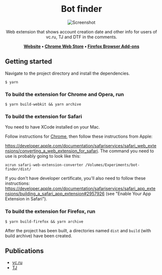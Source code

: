 <h1 align="center">Bot finder</h1>

<p align="center">
  <img src="https://raw.githubusercontent.com/backmeupplz/bot-finder/main/img/screenshot.png" alt="Screenshot" />
</p>

<p align="center">
Web extension that shows account creation date and other info for users of vc.ru, TJ and DTF in the comments. 
</p>
<p align="center">
  <strong>
		<a href="https://bot-finder.com/">Website</a> • <a href="https://chrome.google.com/webstore/detail/vc-%D1%8D%D1%82%D0%BE-%D0%B1%D0%BE%D1%82/fbjbccjcmmnegakmjkklplmijeilnbhd">Chrome Web Store</a> • <a href="https://addons.mozilla.org/en-US/firefox/addon/bot-finder/">Firefox Browser Add-ons</a>
	</strong>
</p>

## Getting started

Navigate to the project directory and install the dependencies.

```
$ yarn
```

### To build the extension for Chrome and Opera, run

```
$ yarn build-webkit && yarn archive
```

### To build the extension for Safari

You need to have XCode installed on your Mac.

Follow instructions for [Chrome](https://github.com/backmeupplz/bot-finder/#to-build-the-extension-for-chrome-and-opera-run), then follow these instructions from Apple:

https://developer.apple.com/documentation/safariservices/safari_web_extensions/converting_a_web_extension_for_safari. The command you need to use is probably going to look like this:

```
xcrun safari-web-extension-converter /Volumes/Experiments/bot-finder/dist/
```

If you don't have developer certificate, you'll also need to follow these instructions:
https://developer.apple.com/documentation/safariservices/safari_app_extensions/building_a_safari_app_extension#2957926 (see "Enable Your App Extension in Safari").

### To build the extension for Firefox, run

```
$ yarn build-firefox && yarn archive
```

After the project has been built, a directories named `dist` and `build` (with build archive) have been created.

## Publications
- [vc.ru](https://vc.ru/tribuna/226020-eto-bot-rasshirenie-dlya-brauzera-pokazyvayushchee-bolshe-informacii-o-kommentatorah-na-vc-ru?comments=)
- [TJ](https://tjournal.ru/flood/362516-my-napisali-rasshirenie-dlya-brauzera-pokazyvayushchee-bolshe-informacii-o-kommentatorah-na-tjournal?comment=5264653)
